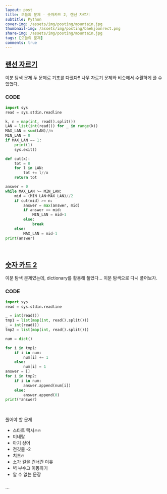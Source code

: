 ```yaml
---
layout: post
title: 오늘의 문제 - 숫자카드 2, 랜선 자르기
subtitle: Python
cover-img: /assets/img/posting/mountain.jpg
thumbnail-img: /assets/img/posting/baekjoonrect.png
share-img: /assets/img/posting/mountain.jpg
tags: [오늘의 문제]
comments: true
---
```


## [랜선 자르기](https://www.acmicpc.net/problem/1654)

이분 탐색 문제 두 문제로 기초를 다졌다!!
나무 자르기 문제와 비슷해서 수월하게 풀 수 있었다.

### CODE

```python
import sys
read = sys.stdin.readline

k, n = map(int, read().split())
LAN = list(int(read()) for _ in range(k))
MAX_LAN = sum(LAN)//n
MIN_LAN = 0
if MAX_LAN == 1:
    print(1)
    sys.exit()

def cut(x):
    tot = 0
    for l in LAN:
        tot += l//x
    return tot

answer = 0
while MAX_LAN >= MIN_LAN:
    mid = (MIN_LAN+MAX_LAN)//2
    if cut(mid) >= n:
        answer = max(answer, mid)
        if answer == mid:
            MIN_LAN = mid+1
        else:
            break
    else:
        MAX_LAN = mid-1
print(answer)
```

<br>

## [숫자 카드 2](https://www.acmicpc.net/problem/10816)

이분 탐색 문제였는데, dictionary를 활용해 풀었다...
이분 탐색으로 다시 풀어보자.

### CODE

```python
import sys
read = sys.stdin.readline

_ = int(read())
tmp1 = list(map(int, read().split()))
_ = int(read())
tmp2 = list(map(int, read().split()))

num = dict()

for i in tmp1:
    if i in num:
        num[i] += 1
    else:
        num[i] = 1
answer = []
for i in tmp2:
    if i in num:
        answer.append(num[i])
    else:
        answer.append(0)
print(*answer)
```

<br>

풀어야 할 문제

- 스타트 택시🔥🔥
- 미네랄
- 아기 상어
- 전깃줄 -2
- 치즈🔥
- 소가 길을 건너간 이유
- 벽 부수고 이동하기
- 알 수 없는 문장
  <br>

<br>
```
